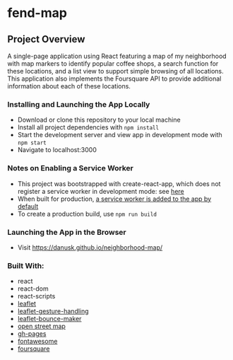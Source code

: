 # fend-map

## Project Overview

A single-page application using React featuring a map of my neighborhood with map markers to identify popular coffee shops, a search function for these locations, and a list view to support simple browsing of all locations. This application also implements the Foursquare API to provide additional information about each of these locations.

### Installing and Launching the App Locally

* Download or clone this repository to your local machine
* Install all project dependencies with `npm install`
* Start the development server and view app in development mode with `npm start`
* Navigate to localhost:3000

### Notes on Enabling a Service Worker
* This project was bootstrapped with create-react-app, which does not register a service worker in development mode: see [here](https://github.com/facebook/create-react-app/issues/2396)
* When built for production, [a service worker is added to the app by default](https://github.com/facebook/create-react-app/blob/master/packages/react-scripts/template/README.md#making-a-progressive-web-app)
* To create a production build, use `npm run build`


### Launching the App in the Browser

* Visit https://danusk.github.io/neighborhood-map/


### Built With:

* react
* react-dom
* react-scripts
* [leaflet](https://leafletjs.com/)
* [leaflet-gesture-handling](https://github.com/elmarquis/Leaflet.GestureHandling)
* [leaflet-bounce-maker](https://github.com/maximeh/leaflet.bouncemarker)
* [open street map](https://www.openstreetmap.org)
* [gh-pages](https://github.com/tschaub/gh-pages)
* [fontawesome](https://fontawesome.com/)
* [foursquare](https://developer.foursquare.com/)



